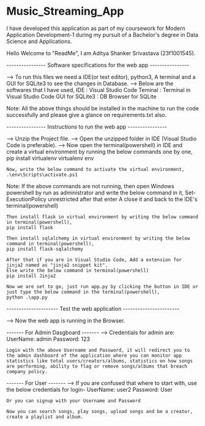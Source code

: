 # Music_Streaming_App

I have developed this application as part of my coursework for Modern Application Development-1 during my pursuit of a Bachelor's degree in Data Science and Applications.

Hello Welcome to "ReadMe", I am Aditya Shanker Srivastava (23f1001545).


---------------- Software specifications for the web app ----------------

--> To run this files we need a IDE(or text editor), python3, A terminal and a GUI for SQLite3 to see the changes in Database.
--> Below are the softwares that I have used,
    IDE : Visual Studio Code
    Teminal : Terminal in Visual Studio Code
    GUI for SQLite3 : DB Browser for SQLite

Note: All the above things should be installed in the machine to run the code successfully and please give a glance on requirements.txt also.

---------------- Instructions to run the web app ----------------

--> Unzip the Project file.
--> Open the unzipped folder in IDE (Visual Studio Code is preferable).
--> Now open the terminal(powershell) in IDE and create a virtual environment by running the below commands one by one, 
    pip install virtualenv
    virtualenv env

    Now, write the below command to activate the virtual environment,
    .\env\Scripts\activate.ps1

Note: If the above commands are not running, then open Windows powershell by run as administrator and write the below command in it,
    Set-ExecutionPolicy unrestricted
    after that enter A
    close it and back to the IDE's terminal(powershell)

    Then install flask in virtual environment by writing the below command in terminal(powershell),
    pip install flask

    Then install sqlalchemy in virtual environment by writing the below command in terminal(powershell),
    pip install flask-sqlalchemy
    
    After that if you are in Visual Studio Code, Add a extension for jinja2 named as "jinja2 snippet kit".
    Else write the below command in terminal(powershell)
    pip install Jinja2

    Now we are set to go, just run app.py by clicking the button in IDE or
    just type the below command in the terminal(powershell),
    python .\app.py

--------------------- Test the web application -----------------------

--> Now the web app is running in the Browser.

------- For Admin Dasgboard -------
--> Credentials for admin are:
    UserName: admin
    Password: 123

    Login with the above Username and Password, it will redirect you to the admin dashboard of the application where you can monitor app statistics like total users/creators/albums, statistics on how songs are performing, ability to flag or remove songs/albums that breach company policy. 


------- For User -------
--> If you are confused that where to start with, use the below credentials for login-
    UserName: user2
    Password: User

    Or you can signup with your Username and Password

    Now you can search songs, play songs, upload songs and be a creator, create a playlist and album.

